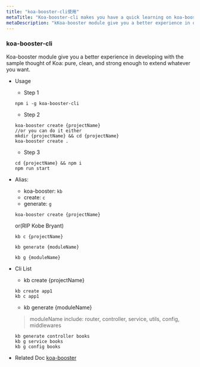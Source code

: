 ```yaml
---
title: "koa-booster-cli使用"
metaTitle: "Koa-booster-cli makes you have a quick learning on koa-booster"
metaDescription: "kKoa-booster module give you a better experience in developing with the sample thought of Koa: pure, clean, and strong enough to extend whatever you want"
---
```


### koa-booster-cli
Koa-booster module give you a better experience in developing with the sample thought of Koa: pure, clean, and strong enough to extend whatever you want.
- Usage
  - Step 1
  ```
  npm i -g koa-booster-cli
  ```
  - Step 2
  ```
  koa-booster create {projectName}
  //or you can do it either
  mkdir {projectName} && cd {projectName}
  koa-booster create .
  ```
  - Step 3 

  ```
  cd {projectName} && npm i
  npm run start
  ```
- Alias: 
  - koa-booster: ```kb```
  - create: ```c```
  - generate: ```g```
  ```
  koa-booster create {projectName}
  ```
  or(RIP Kobe Bryant) 
  ```
  kb c {projectName} 
  ```
  ```
  kb generate {moduleName} 
  ```
  ```
  kb g {moduleName} 
  ```
- Cli List
  - kb create {projectName}
  ```
  kb create app1  
  kb c app1
  ```
  - kb generate {moduleName} 
  > moduleName include: router, controller, service, utils, config, middlewares
  ```
  kb generate controller books
  kb g service books
  kb g config books
  ```
- Related Doc [koa-booster](https://www.npmjs.com/package/koa-booster)